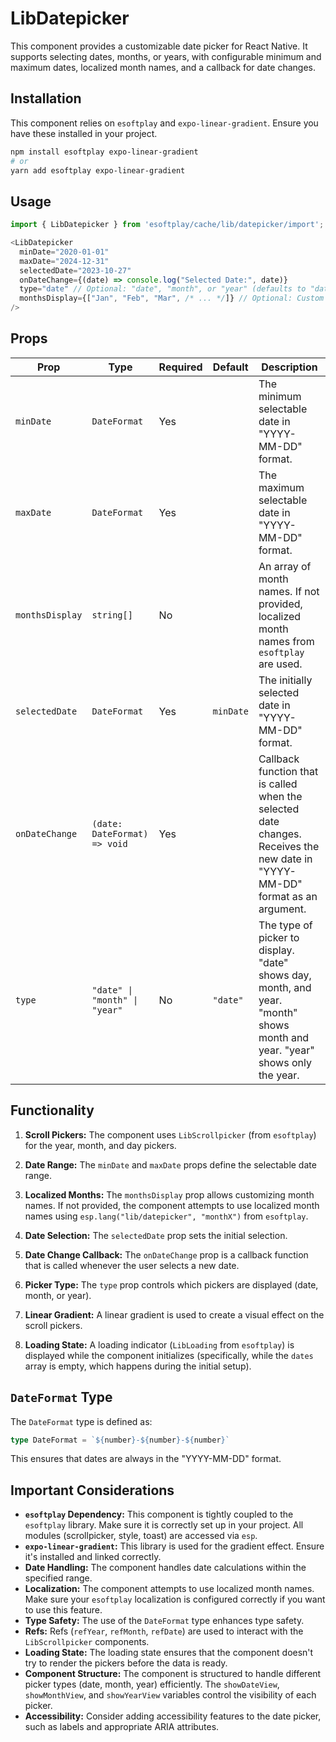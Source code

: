 # LibDatepicker

This component provides a customizable date picker for React Native. It supports selecting dates, months, or years, with configurable minimum and maximum dates, localized month names, and a callback for date changes.

## Installation

This component relies on `esoftplay` and `expo-linear-gradient`. Ensure you have these installed in your project.

```bash
npm install esoftplay expo-linear-gradient
# or
yarn add esoftplay expo-linear-gradient
```

## Usage

```javascript
import { LibDatepicker } from 'esoftplay/cache/lib/datepicker/import';

<LibDatepicker
  minDate="2020-01-01"
  maxDate="2024-12-31"
  selectedDate="2023-10-27"
  onDateChange={(date) => console.log("Selected Date:", date)}
  type="date" // Optional: "date", "month", or "year" (defaults to "date")
  monthsDisplay={["Jan", "Feb", "Mar", /* ... */]} // Optional: Custom month names
/>
```

## Props

| Prop            | Type                 | Required | Default | Description                                                                                                                                                                                                                                                                                                                                                                                                                                                              |
| --------------- | -------------------- | -------- | ------- | -------------------------------------------------------------------------------------------------------------------------------------------------------------------------------------------------------------------------------------------------------------------------------------------------------------------------------------------------------------------------------------------------------------------------------------------------------------- |
| `minDate`       | `DateFormat`         | Yes      |         | The minimum selectable date in "YYYY-MM-DD" format.                                                                                                                                                                                                                                                                                                                                                                                                                   |
| `maxDate`       | `DateFormat`         | Yes      |         | The maximum selectable date in "YYYY-MM-DD" format.                                                                                                                                                                                                                                                                                                                                                                                                                   |
| `monthsDisplay` | `string[]`           | No       |         | An array of month names. If not provided, localized month names from `esoftplay` are used.                                                                                                                                                                                                                                                                                                                                                                            |
| `selectedDate`  | `DateFormat`         | Yes      | `minDate` | The initially selected date in "YYYY-MM-DD" format.                                                                                                                                                                                                                                                                                                                                                                                                                   |
| `onDateChange`  | `(date: DateFormat) => void` | Yes      |         | Callback function that is called when the selected date changes. Receives the new date in "YYYY-MM-DD" format as an argument.                                                                                                                                                                                                                                                                                                                                                     |
| `type`          | `"date" \| "month" \| "year"` | No       | `"date"` | The type of picker to display.  "date" shows day, month, and year. "month" shows month and year. "year" shows only the year.                                                                                                                                                                                                                                                                                                                                                                                                                                                  |

## Functionality

1. **Scroll Pickers:** The component uses `LibScrollpicker` (from `esoftplay`) for the year, month, and day pickers.

2. **Date Range:** The `minDate` and `maxDate` props define the selectable date range.

3. **Localized Months:** The `monthsDisplay` prop allows customizing month names. If not provided, the component attempts to use localized month names using `esp.lang("lib/datepicker", "monthX")` from `esoftplay`.

4. **Date Selection:** The `selectedDate` prop sets the initial selection.

5. **Date Change Callback:** The `onDateChange` prop is a callback function that is called whenever the user selects a new date.

6. **Picker Type:** The `type` prop controls which pickers are displayed (date, month, or year).

7. **Linear Gradient:** A linear gradient is used to create a visual effect on the scroll pickers.

8. **Loading State:** A loading indicator (`LibLoading` from `esoftplay`) is displayed while the component initializes (specifically, while the `dates` array is empty, which happens during the initial setup).

## `DateFormat` Type

The `DateFormat` type is defined as:

```typescript
type DateFormat = `${number}-${number}-${number}`
```

This ensures that dates are always in the "YYYY-MM-DD" format.

## Important Considerations

* **`esoftplay` Dependency:** This component is tightly coupled to the `esoftplay` library. Make sure it is correctly set up in your project. All modules (scrollpicker, style, toast) are accessed via `esp`.
* **`expo-linear-gradient`:** This library is used for the gradient effect. Ensure it's installed and linked correctly.
* **Date Handling:** The component handles date calculations within the specified range.
* **Localization:** The component attempts to use localized month names.  Make sure your `esoftplay` localization is configured correctly if you want to use this feature.
* **Type Safety:** The use of the `DateFormat` type enhances type safety.
* **Refs:** Refs (`refYear`, `refMonth`, `refDate`) are used to interact with the `LibScrollpicker` components.
* **Loading State:** The loading state ensures that the component doesn't try to render the pickers before the data is ready.
* **Component Structure:** The component is structured to handle different picker types (date, month, year) efficiently. The `showDateView`, `showMonthView`, and `showYearView` variables control the visibility of each picker.
* **Accessibility:** Consider adding accessibility features to the date picker, such as labels and appropriate ARIA attributes.
